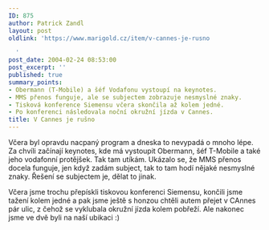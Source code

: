 ```yaml
---
ID: 875
author: Patrick Zandl
layout: post
oldlink: 'https://www.marigold.cz/item/v-cannes-je-rusno

  '
post_date: 2004-02-24 08:53:00
post_excerpt: ''
published: true
summary_points:
- Obermann (T-Mobile) a šéf Vodafonu vystoupí na keynotes.
- MMS přenos funguje, ale se subjectem zobrazuje nesmyslné znaky.
- Tisková konference Siemensu včera skončila až kolem jedné.
- Po konferenci následovala noční okružní jízda v Cannes.
title: V Cannes je rušno
---
```


<p>
Včera byl opravdu nacpaný program a dneska to nevypadá o mnoho lépe. Za chvíli začínají keynotes, kde má vystoupit Obermann, šéf T-Mobile a také jeho vodafonní protějšek. Tak tam utíkám. Ukázalo se, že MMS přenos docela funguje, jen když zadám subject, tak to tam hodí nějaké nesmyslné znaky. Řešení se subjectem je, dělat to jinak. </p>

<p>
Včera jsme trochu přepískli tiskovou konferenci Siemensu, končili jsme tažení kolem jedné a pak jsme ještě s honzou chtěli autem přejet v CAnnes pár ulic, z čehož se vyklubala okružní jízda kolem pobřeží. Ale nakonec jsme ve dvě byli na naší ubikaci :)</p>